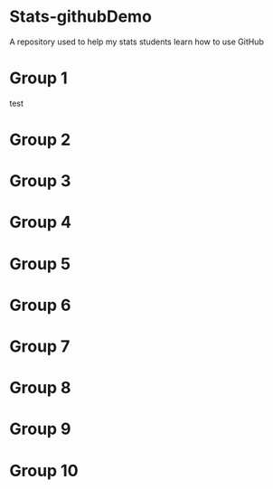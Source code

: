 # Stats-githubDemo
A repository used to help my stats students learn how to use GitHub

Group 1
===
test

Group 2
===

Group 3
===

Group 4
===

Group 5
===

Group 6
===

Group 7
===

Group 8
===

Group 9
===

Group 10
===
